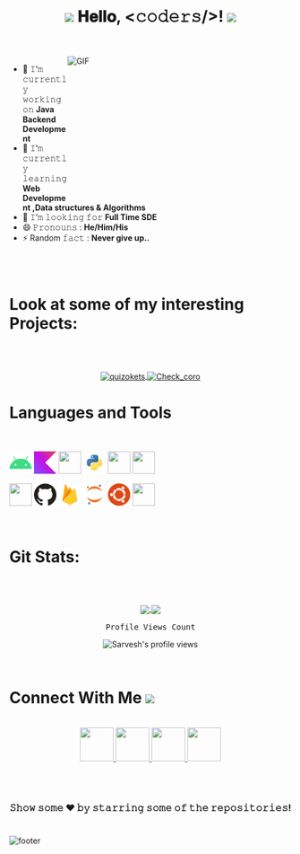 <h1 align="center">
  <a target="_blank">
    <img src="https://github.com/sarveshhiwase/Readme/blob/master/GIF/Earth.gif" width="24px" style="max-width:100%;">
  </a>
  𝐇𝐞𝐥𝐥𝐨, &lt;𝚌𝚘𝚍𝚎𝚛𝚜/&gt;!
  <a target="_blank">
    <img src="https://github.com/sarveshhiwase/Readme/blob/master/GIF/Hi.gif" width="40px" />
  </a>
</h1>

<br/>
<br/>
<a target="_blank">
  <img align="right" height="250" width="400" alt="GIF" src="https://github.com/sarveshhiwase/Readme/blob/master/GIF/image.gif">
</a>

- 🔭 𝙸’𝚖 𝚌𝚞𝚛𝚛𝚎𝚗𝚝𝚕𝚢 𝚠𝚘𝚛𝚔𝚒𝚗𝚐 𝚘𝚗 **Java Backend Development**
- 🌱 𝙸’𝚖 𝚌𝚞𝚛𝚛𝚎𝚗𝚝𝚕𝚢 𝚕𝚎𝚊𝚛𝚗𝚒𝚗𝚐 **Web Development ,Data structures & Algorithms**
- 🤔 𝙸’𝚖 𝚕𝚘𝚘𝚔𝚒𝚗𝚐 𝚏𝚘𝚛 **Full Time SDE**
- 😄 𝙿𝚛𝚘𝚗𝚘𝚞𝚗𝚜 : **He/Him/His**
- ⚡ Random 𝚏𝚊𝚌𝚝 : **Never give up..**
<br/>
<br/>
<h1>
  Look at some of my interesting Projects: 
  </h1>
<br/>
<br/>
<p align="center">
  <a href="https://github.com/sarveshhiwase/quizokets">
    <img align="center" alt="quizokets" src="https://github-readme-stats.vercel.app/api/pin/?username=sarveshhiwase&repo=quizokets" />
  </a>
  <a href="https://github.com/sarveshhiwase/noteglimpser-cli">
    <img align="center" alt="Check_coro" src="https://github-readme-stats.vercel.app/api/pin/?username=sarveshhiwase&repo=noteglimpser-cli" />
  </a>
</p>

<h1>
   Languages and Tools
    </h1>
<br/>
<br/>
<code><img height="40" width="40" src="https://raw.githubusercontent.com/github/explore/80688e429a7d4ef2fca1e82350fe8e3517d3494d/topics/android/android.png"></code>
<code><img height="40" width="40" src="https://raw.githubusercontent.com/github/explore/80688e429a7d4ef2fca1e82350fe8e3517d3494d/topics/kotlin/kotlin.png"></code>
<code><img height="40" width="40" src="https://images.vexels.com/media/users/3/166401/isolated/preview/b82aa7ac3f736dd78570dd3fa3fa9e24-java-programming-language-icon-by-vexels.png"></code>
<code><img height="40" width="40" src="https://raw.githubusercontent.com/github/explore/80688e429a7d4ef2fca1e82350fe8e3517d3494d/topics/python/python.png"></code>
<code><img height="40" width="40" src="https://www.naveedashfaq.me/img/c++.png"></code>
<code><img height="40" width="40" src="https://cdn.iconscout.com/icon/free/png-512/c-programming-569564.png"></code>
 
<code><img height="40" width="40" src="https://upload.wikimedia.org/wikipedia/commons/thumb/3/3f/Git_icon.svg/1024px-Git_icon.svg.png"></code>
<code><img height="40" width="40" src="https://raw.githubusercontent.com/github/explore/80688e429a7d4ef2fca1e82350fe8e3517d3494d/topics/github-api/github-api.png"></code>
<code><img height="40" width="40" src="https://raw.githubusercontent.com/github/explore/80688e429a7d4ef2fca1e82350fe8e3517d3494d/topics/firebase/firebase.png"></code>
<code><img height="40" width="40" src="https://raw.githubusercontent.com/github/explore/80688e429a7d4ef2fca1e82350fe8e3517d3494d/topics/jupyter-notebook/jupyter-notebook.png"></code>
 </code>
<code><img height="40" width="40" src="https://raw.githubusercontent.com/github/explore/80688e429a7d4ef2fca1e82350fe8e3517d3494d/topics/ubuntu/ubuntu.png"></code>
<code><img height="40" width="40" src="https://cdn.iconscout.com/icon/free/png-512/mongodb-3-1175138.png"></code>

<br/>

#

<h1>
  Git Stats: 
  </h1>
<br/>
<br/>
<p align="center">
  <a href="https://github.com/sarveshhiwase">
    <img align="center" src="https://github-readme-stats.vercel.app/api?username=sarveshhiwase&show_icons=true&hide_border=true&title_color=94b4a4&amp&icon_color=FFFFFF&amp&text_color=FFFFFF&amp&bg_color=000000&count_private=true&include_all_commits=true"/>
  </a>
  <a href="https://github.com/sarveshhiwase">
    <img align="center" height="195px" src="https://github-readme-stats.vercel.app/api/top-langs/?username=sarveshhiwase&text_color=FFFFFF&bg_color=000000&title_color=94b4a4&langs_count=15&layout=compact&hide_border=true" />
  </a>
  <p align="center"> 
  <samp>
    Profile Views Count
  </samp>
</p>
  <p align="center"> 
  <img src="https://profile-counter.glitch.me/sarveshhiwase/count.svg" alt="Sarvesh's profile views" /> 
</p>
 
<br>

#

<h1>
  Connect With Me
  <a target="_blank">
    <img src="https://github.com/sarveshhiwase/Readme/blob/master/GIF/Handshake.gif" height="25px" style="max-width:100%;">
  </a>
</h1>

<p align="center">
  <br>
  <a href="https://www.linkedin.com/in/sarvesh-hiwase/" target="_blank"> 
    <code><img height="60" width="60" src="https://github.com/sarveshhiwase/Readme/blob/master/SVG/linkedin.svg"/></code>
  </a>
  <a href="https://www.hackerrank.com/hiwasesarvesh07/" target="_blank">
    <code><img height="60" width="60" src="https://github.com/sarveshhiwase/Readme/blob/master/PNG/hr.png"/></code>
  </a>
   <a href="https://www.codechef.com/users/killernaru" target="_blank">
    <code><img height="60" width="60" src="https://github.com/sarveshhiwase/Readme/blob/master/SVG/cc.svg"/></code>
  </a>
   <a href="https://leetcode.com/sarveshhiwase/" target="_blank">
    <code><img height="60" width="60" src="https://github.com/sarveshhiwase/Readme/blob/master/PNG/lc.png"/></code>
  </a>
</p>

<br/>
<br/>

<div align="center">

### 𝚂𝚑𝚘𝚠 𝚜𝚘𝚖𝚎 ❤️ 𝚋𝚢 𝚜𝚝𝚊𝚛𝚛𝚒𝚗𝚐 𝚜𝚘𝚖𝚎 𝚘𝚏 𝚝𝚑𝚎 𝚛𝚎𝚙𝚘𝚜𝚒𝚝𝚘𝚛𝚒𝚎𝚜!

</div>

#

![footer](https://github.com/sarveshhiwase/Readme/blob/master/PNG/footer.png)
